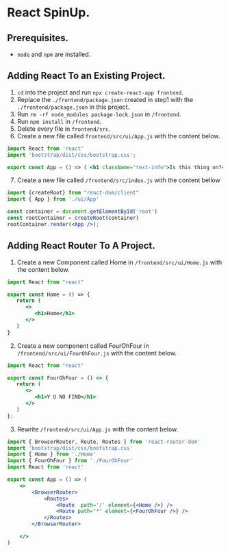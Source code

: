 # React SpinUp.
## Prerequisites.
* `node` and `npm` are installed.
## Adding React To an Existing Project.
1. `cd` into the project and run `npx create-react-app frontend`.
2. Replace the `./frontend/package.json` created in step1 with the `./frontend/package.json` in this project.
3. Run `rm -rf node_modules package-lock.json` in `/frontend`.
4. Run `npm install` in `/frontend`.
5. Delete every file in `frontend/src`.
6. Create a new file called `frontend/src/ui/App.js` with the content below.
```jsx
import React from 'react'
import 'bootstrap/dist/css/bootstrap.css';

export const App = () => ( <h1 className="text-info">Is this thing on?</h1> );
```
7. Create a new file called `/frontend/src/index.js` with the content bellow
```jsx
import {createRoot} from "react-dom/client"
import { App } from './ui/App'

const container = document.getElementById('root')
const rootContainer = createRoot(container)
rootContainer.render(<App />);
```
## Adding React Router To A Project.
1. Create a new Component called Home in `/frontend/src/ui/Home.js` with the content below.
```jsx
import React from "react"

export const Home = () => {
   return (
      <>
         <h1>Home</h1>
      </>
   )
}
```
2. Create a new component called FourOhFour in `/frontend/src/ui/FourOhFour.js` with the content below.
```jsx
import React from "react"

export const FourOhFour = () => {
   return (
      <>
         <h1>Y U NO FIND</h1>
      </>
   )
};

```
3. Rewrite `/frontend/src/ui/App.js` with the content below.
```jsx
import { BrowserRouter, Route, Routes } from 'react-router-dom'
import 'bootstrap/dist/css/bootstrap.css'
import { Home } from './Home'
import { FourOhFour } from './FourOhFour'
import React from 'react'

export const App = () => (
	<>
		<BrowserRouter>
			<Routes>
				<Route  path='/' element={<Home />} />
				<Route path="*" element={<FourOhFour />} />
			</Routes>
		</BrowserRouter>

	</>
)
```